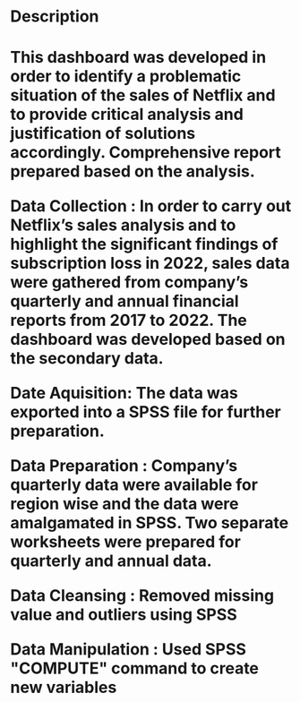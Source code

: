 
<h1>Description<h1>
This dashboard was developed in order to identify a problematic situation of the sales of Netflix and to provide critical analysis and justification of solutions accordingly. Comprehensive report prepared based on the analysis.

Data Collection : In order to carry out Netflix’s sales analysis and to highlight the significant findings of subscription loss in 2022, sales data were gathered from company’s quarterly and annual financial reports from 2017 to 2022. The dashboard was developed based on the secondary data.

Date Aquisition: The data was exported into a SPSS file for further preparation.

Data Preparation : Company’s quarterly data were available for region wise and the data were amalgamated in SPSS. Two separate worksheets were prepared for quarterly and annual data.

Data Cleansing : Removed missing value and outliers using SPSS

Data Manipulation : Used SPSS "COMPUTE" command to create new variables
